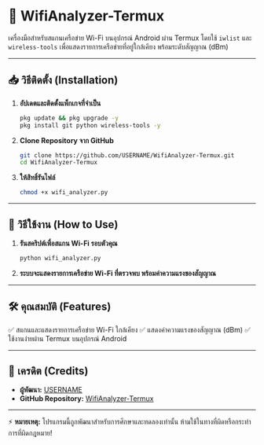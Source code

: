 # 📡 WifiAnalyzer-Termux

เครื่องมือสำหรับสแกนเครือข่าย Wi-Fi บนอุปกรณ์ Android ผ่าน Termux โดยใช้ `iwlist` และ `wireless-tools` เพื่อแสดงรายการเครือข่ายที่อยู่ใกล้เคียง พร้อมระดับสัญญาณ (dBm)

---

## 📥 วิธีติดตั้ง (Installation)

1. **อัปเดตและติดตั้งแพ็กเกจที่จำเป็น**
   ```sh
   pkg update && pkg upgrade -y
   pkg install git python wireless-tools -y
   ```
2. **Clone Repository จาก GitHub**
   ```sh
   git clone https://github.com/USERNAME/WifiAnalyzer-Termux.git
   cd WifiAnalyzer-Termux
   ```
3. **ให้สิทธิ์รันไฟล์**
   ```sh
   chmod +x wifi_analyzer.py
   ```

---

## 🚀 วิธีใช้งาน (How to Use)

1. **รันสคริปต์เพื่อสแกน Wi-Fi รอบตัวคุณ**
   ```sh
   python wifi_analyzer.py
   ```
2. **ระบบจะแสดงรายการเครือข่าย Wi-Fi ที่ตรวจพบ พร้อมค่าความแรงของสัญญาณ**

---

## 🛠️ คุณสมบัติ (Features)
✅ สแกนและแสดงรายการเครือข่าย Wi-Fi ใกล้เคียง
✅ แสดงค่าความแรงของสัญญาณ (dBm)
✅ ใช้งานง่ายผ่าน Termux บนอุปกรณ์ Android

---

## 📌 เครดิต (Credits)
- **ผู้พัฒนา:** [USERNAME](https://github.com/roninscript1122)
- **GitHub Repository:** [WifiAnalyzer-Termux](https://github.com/roninscript1122/WifiAnalyzer-Termux)

---

⚡ **หมายเหตุ:** โปรแกรมนี้ถูกพัฒนาสำหรับการศึกษาและทดลองเท่านั้น ห้ามใช้ในทางที่ผิดหรือกระทำการที่ผิดกฎหมาย!
